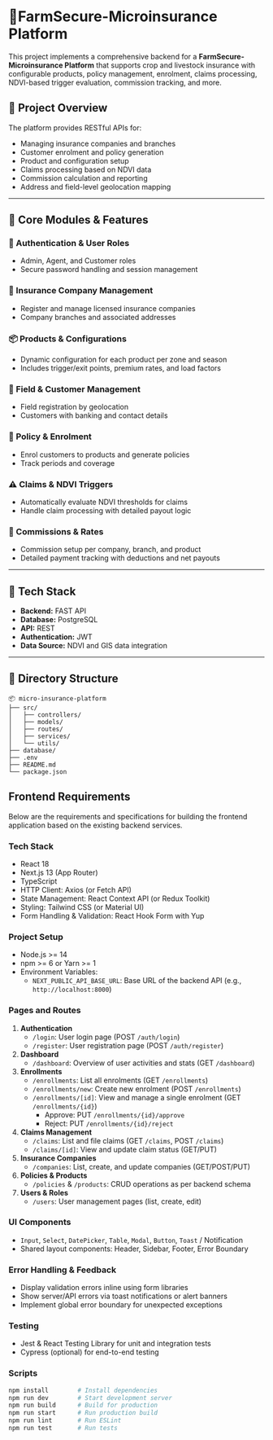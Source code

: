 # 🌾FarmSecure-Microinsurance Platform

This project implements a comprehensive backend for a **FarmSecure-Microinsurance Platform** that supports crop and livestock insurance with configurable products, policy management, enrolment, claims processing, NDVI-based trigger evaluation, commission tracking, and more.

## 🚀 Project Overview

The platform provides RESTful APIs for:
- Managing insurance companies and branches
- Customer enrolment and policy generation
- Product and configuration setup
- Claims processing based on NDVI data
- Commission calculation and reporting
- Address and field-level geolocation mapping

---

## 🧱 Core Modules & Features

### 🔐 Authentication & User Roles
- Admin, Agent, and Customer roles
- Secure password handling and session management

### 🏢 Insurance Company Management
- Register and manage licensed insurance companies
- Company branches and associated addresses

### 📦 Products & Configurations
- Dynamic configuration for each product per zone and season
- Includes trigger/exit points, premium rates, and load factors

### 🌾 Field & Customer Management
- Field registration by geolocation
- Customers with banking and contact details

### 📜 Policy & Enrolment
- Enrol customers to products and generate policies
- Track periods and coverage

### ⚠️ Claims & NDVI Triggers
- Automatically evaluate NDVI thresholds for claims
- Handle claim processing with detailed payout logic

### 💸 Commissions & Rates
- Commission setup per company, branch, and product
- Detailed payment tracking with deductions and net payouts

---

## 🔧 Tech Stack

- **Backend:** FAST API
- **Database:** PostgreSQL
- **API:** REST
- **Authentication:** JWT 
- **Data Source:** NDVI and GIS data integration

---

## 📁 Directory Structure

```
📦 micro-insurance-platform
├── src/
│   ├── controllers/
│   ├── models/
│   ├── routes/
│   ├── services/
│   └── utils/
├── database/
├── .env
├── README.md
└── package.json
```

## Frontend Requirements

Below are the requirements and specifications for building the frontend application based on the existing backend services.

### Tech Stack
- React 18
- Next.js 13 (App Router)
- TypeScript
- HTTP Client: Axios (or Fetch API)
- State Management: React Context API (or Redux Toolkit)
- Styling: Tailwind CSS (or Material UI)
- Form Handling & Validation: React Hook Form with Yup

### Project Setup
- Node.js >= 14
- npm >= 6 or Yarn >= 1
- Environment Variables:
  - `NEXT_PUBLIC_API_BASE_URL`: Base URL of the backend API (e.g., `http://localhost:8000`)

### Pages and Routes
1. **Authentication**
   - `/login`: User login page (POST `/auth/login`)
   - `/register`: User registration page (POST `/auth/register`)
2. **Dashboard**
   - `/dashboard`: Overview of user activities and stats (GET `/dashboard`)
3. **Enrollments**
   - `/enrollments`: List all enrolments (GET `/enrollments`)
   - `/enrollments/new`: Create new enrolment (POST `/enrollments`)
   - `/enrollments/[id]`: View and manage a single enrolment (GET `/enrollments/{id}`)
     - Approve: PUT `/enrollments/{id}/approve`
     - Reject: PUT `/enrollments/{id}/reject`
4. **Claims Management**
   - `/claims`: List and file claims (GET `/claims`, POST `/claims`)
   - `/claims/[id]`: View and update claim status (GET/PUT)
5. **Insurance Companies**
   - `/companies`: List, create, and update companies (GET/POST/PUT)
6. **Policies & Products**
   - `/policies` & `/products`: CRUD operations as per backend schema
7. **Users & Roles**
   - `/users`: User management pages (list, create, edit)

### UI Components
- `Input`, `Select`, `DatePicker`, `Table`, `Modal`, `Button`, `Toast` / Notification
- Shared layout components: Header, Sidebar, Footer, Error Boundary

### Error Handling & Feedback
- Display validation errors inline using form libraries
- Show server/API errors via toast notifications or alert banners
- Implement global error boundary for unexpected exceptions

### Testing
- Jest & React Testing Library for unit and integration tests
- Cypress (optional) for end-to-end testing

### Scripts
```bash
npm install        # Install dependencies
npm run dev        # Start development server
npm run build      # Build for production
npm run start      # Run production build
npm run lint       # Run ESLint
npm run test       # Run tests
```

